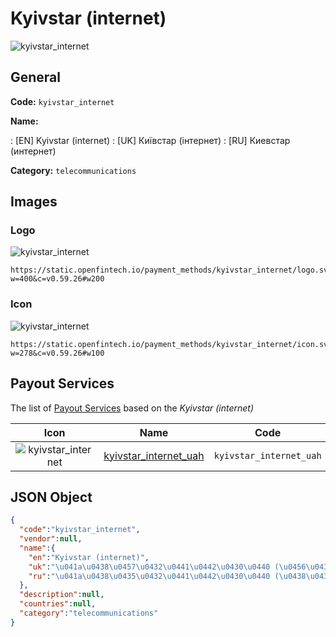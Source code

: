 
# Kyivstar (internet) 
![kyivstar_internet](https://static.openfintech.io/payment_methods/kyivstar_internet/logo.svg?w=400&c=v0.59.26#w200)  

## General 
**Code:** `kyivstar_internet` 
 
**Name:** 
 
:	[EN] Kyivstar (internet) 
:	[UK] Київстар (інтернет) 
:	[RU] Киевстар (интернет) 
 
**Category:** `telecommunications` 
 

## Images 

### Logo 
![kyivstar_internet](https://static.openfintech.io/payment_methods/kyivstar_internet/logo.svg?w=400&c=v0.59.26#w200)  

```
https://static.openfintech.io/payment_methods/kyivstar_internet/logo.svg?w=400&c=v0.59.26#w200
```  

### Icon 
![kyivstar_internet](https://static.openfintech.io/payment_methods/kyivstar_internet/icon.svg?w=278&c=v0.59.26#w100)  

```
https://static.openfintech.io/payment_methods/kyivstar_internet/icon.svg?w=278&c=v0.59.26#w100
```  

## Payout Services 
 
The list of [Payout Services](/payout-services/) based on the _Kyivstar (internet)_ 

|Icon|Name|Code| 
|:---:|:---:|:---:| 
|![kyivstar_internet](https://static.openfintech.io/payout_methods/kyivstar_internet/icon.svg?w=278&c=v0.59.26#w40) |[kyivstar_internet_uah](/payout-services/kyivstar_internet_uah/)|`kyivstar_internet_uah`| 
 

## JSON Object 

```json
{
  "code":"kyivstar_internet",
  "vendor":null,
  "name":{
    "en":"Kyivstar (internet)",
    "uk":"\u041a\u0438\u0457\u0432\u0441\u0442\u0430\u0440 (\u0456\u043d\u0442\u0435\u0440\u043d\u0435\u0442)",
    "ru":"\u041a\u0438\u0435\u0432\u0441\u0442\u0430\u0440 (\u0438\u043d\u0442\u0435\u0440\u043d\u0435\u0442)"
  },
  "description":null,
  "countries":null,
  "category":"telecommunications"
}
```  
